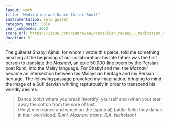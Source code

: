 ```yaml
---
layout: work
title: "Meditation and Dance (After Rumi)"
instrumentation: solo guitar
category_music: Solo
year_composed: 2022
score_url: https://issuu.com/kianravaei/docs/kian_ravaei_-_meditation_and_dance_after_rumi_-_
duration: 5'
---
```


The guitarist Shabyl Ajmal, for whom I wrote this piece, told me something amazing at the beginning of our collaboration: his late father was the first person to translate the _Masnavi_, an epic 50,000-line poem by the Persian poet Rumi, into the Malay language. For Shabyl and me, the _Masnavi_ became an intersection between his Malaysian heritage and my Persian heritage. The following passage provoked my imagination, bringing to mind the image of a Sufi dervish whirling rapturously in order to transcend his worldly desires.

<blockquote>
<p>
<span>Dance (only) where you break (mortify) yourself and (when you) tear away the cotton from the sore of lust.<br>
(Holy) men dance and wheel on the (spiritual) battle-field: they dance in their own blood.</span>
<cite>Rumi, <i>Masnavi</i> (trans. R.A. Nicholson)</cite>
</p>
</blockquote>